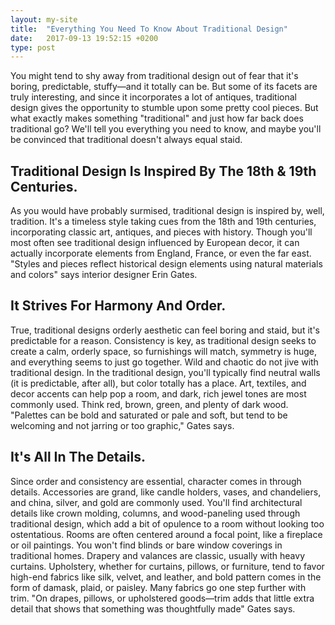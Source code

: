 ```yaml
---
layout: my-site
title:  "Everything You Need To Know About Traditional Design"
date:   2017-09-13 19:52:15 +0200
type: post
---
```


<p>
You might tend to shy away from traditional design out of fear that it's boring, predictable, stuffy—and it totally can be. But some of its facets are truly interesting, and since it incorporates a lot of antiques, traditional design gives the opportunity to stumble upon some pretty cool pieces. But what exactly makes something "traditional" and just how far back does traditional go? We'll tell you everything you need to know, and maybe you'll be convinced that traditional doesn't always equal staid.
</p>
 <h2>
 Traditional Design Is Inspired By The 18th & 19th Centuries.
 </h2>
 <p>
As you would have probably surmised, traditional design is inspired by, well, tradition. It's a timeless style taking cues from the 18th and 19th centuries, incorporating classic art, antiques, and pieces with history. Though you'll most often see traditional design influenced by European decor, it can actually incorporate elements from England, France, or even the far east. "Styles and pieces reflect historical design elements using natural materials and colors" says interior designer Erin Gates.
</p>
<h2>
It Strives For Harmony And Order.
</h2>
 <p>
True, traditional designs orderly aesthetic can feel boring and staid, but it's predictable for a reason. Consistency is key, as traditional design seeks to create a calm, orderly space, so furnishings will match, symmetry is huge, and everything seems to just go together. Wild and chaotic do not jive with traditional design.
In the traditional design, you'll typically find neutral walls (it is predictable, after all), but color totally has a place. Art, textiles, and decor accents can help pop a room, and dark, rich jewel tones are most commonly used. Think red, brown, green, and plenty of dark wood. "Palettes can be bold and saturated or pale and soft, but tend to be welcoming and not jarring or too graphic," Gates says.
</p>
<h2>
It's All In The Details.
</h2>
 <p>
Since order and consistency are essential, character comes in through details. Accessories are grand, like candle holders, vases, and chandeliers, and china, silver, and gold are commonly used. You'll find architectural details like crown molding, columns, and wood-paneling used through traditional design, which add a bit of opulence to a room without looking too ostentatious. Rooms are often centered around a focal point, like a fireplace or oil paintings.
You won't find blinds or bare window coverings in traditional homes. Drapery and valances are classic, usually with heavy curtains. Upholstery, whether for curtains, pillows, or furniture, tend to favor high-end fabrics like silk, velvet, and leather, and bold pattern comes in the form of damask, plaid, or paisley. Many fabrics go one step further with trim. "On drapes, pillows, or upholstered goods—trim adds that little extra detail that shows that something was thoughtfully made" Gates says.
</p>